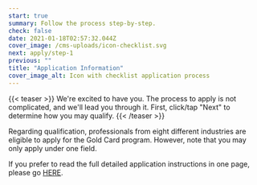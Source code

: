 ```yaml
---
start: true
summary: Follow the process step-by-step.
check: false
date: 2021-01-18T02:57:32.044Z
cover_image: /cms-uploads/icon-checklist.svg
next: apply/step-1
previous: ""
title: "Application Information"
cover_image_alt: Icon with checklist application process
---
```

{{< teaser >}}
We're excited to have you. The process to apply is not complicated, and we'll lead you through it. First, click/tap "Next" to determine how you may qualify.
{{< /teaser >}}

Regarding qualification, professionals from eight different industries are eligible to apply for the Gold Card program. However, note that you may only apply under one field.

If you prefer to read the full detailed application instructions in one page, please go [HERE](https://goldcard.nat.gov.tw/zh/application/).